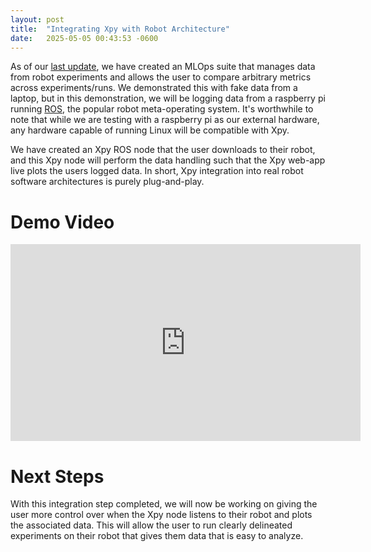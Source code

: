 ```yaml
---
layout: post
title:  "Integrating Xpy with Robot Architecture"
date:   2025-05-05 00:43:53 -0600
---
```


As of our [last update](https://xpyai.github.io/2025-04-30/robot-learning-ml-ops-suite), we have created an MLOps suite that manages data from robot experiments and allows the user to compare arbitrary metrics across experiments/runs. We demonstrated this with fake data from a laptop, but in this demonstration, we will be logging data from a raspberry pi running [ROS](https://www.ros.org/), the popular robot meta-operating system. It's worthwhile to note that while we are testing with a raspberry pi as our external hardware, any hardware capable of running Linux will be compatible with Xpy.

We have created an Xpy ROS node that the user downloads to their robot, and this Xpy node will perform the data handling such that the Xpy web-app live plots the users logged data. In short, Xpy integration into real robot software architectures is purely plug-and-play. 

# Demo Video

<div class="iframe-container">
<iframe width="560" height="315" src="https://www.youtube.com/embed/xE7F0MXDPpk?si=XWZobman_udo2XoS" title="YouTube video player" frameborder="0" allow="accelerometer; autoplay; clipboard-write; encrypted-media; gyroscope; picture-in-picture; web-share" referrerpolicy="strict-origin-when-cross-origin" allowfullscreen></iframe>
</div>
<style>
  .iframe-container{
    text-align:center;
  }
</style>

# Next Steps
With this integration step completed, we will now be working on giving the user more control over when the Xpy node listens to their robot and plots the associated data. This will allow the user to run clearly delineated experiments on their robot that gives them data that is easy to analyze.